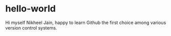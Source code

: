 # hello-world

Hi myself Nikheel Jain,
happy to learn Github the first choice among various version control systems.
